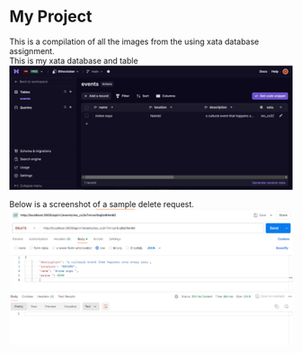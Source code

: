 # My Project

This is a compilation of all the images from the using xata database assignment.    
This is my xata database and table
![alt](./imagesxata/xata1.jpg)
   

Below is a screenshot of a sample delete request.
![alt](./imagesxata/deletexata.png)